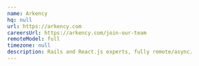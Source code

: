 ```yaml
---
name: Arkency
hq: null
url: https://arkency.com
careersUrl: https://arkency.com/join-our-team
remoteModel: full
timezone: null
description: Rails and React.js experts, fully remote/async.
---
```

